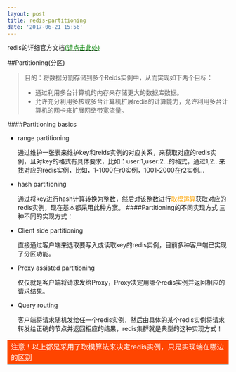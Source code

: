 ```yaml
---
layout: post
title: redis-partitioning
date: '2017-06-21 15:56'
---
```


redis的详细官方文档[<font color=green>(请点击此处)</font>](https://redis.io/documentation "redis官方文档")

##Partitioning(分区)
>目的：将数据分割存储到多个Reids实例中，从而实现如下两个目标：
> * 通过利用多台计算机的内存来存储更大的数据库数据。
> * 允许充分利用多核或多台计算机扩展redis的计算能力，允许利用多台计算机的网卡来扩展网络带宽流量。

####Partitioning basics
* range partitioning

  通过维护一张表来维护key和reids实例的对应关系，来获取对应的redis实例，且对key的格式有具体要求，比如：user:1,user:2...的格式，通过1,2...来找对应的redis实例，比如，1-1000在r0实例，1001-2000在r2实例...
* hash partitioning

  通过将key进行hash计算转换为整数，然后对该整数进行<font color=#FFA500>取模运算</font>获取对应的redis实例，现在基本都采用此种方案。
####Partitioning的不同实现方式
三种不同的实现方式：
* Client side partitioning

  直接通过客户端来选取要写入或读取key的redis实例，目前多种客户端已实现了分区功能。
* Proxy assisted partitioning

  仅仅就是客户端将请求发给Proxy，Proxy决定用哪个redis实例并返回相应的请求结果。
* Query routing

  客户端将请求随机发给任一个redis实例，然后由具体的某个redis实例将请求转发给正确的节点并返回相应的结果，redis集群就是典型的这种实现方式！

<table><tr><td bgcolor=#FF4500><font color=white>注意！以上都是采用了取模算法来决定redis实例，只是实现端在哪边的区别

